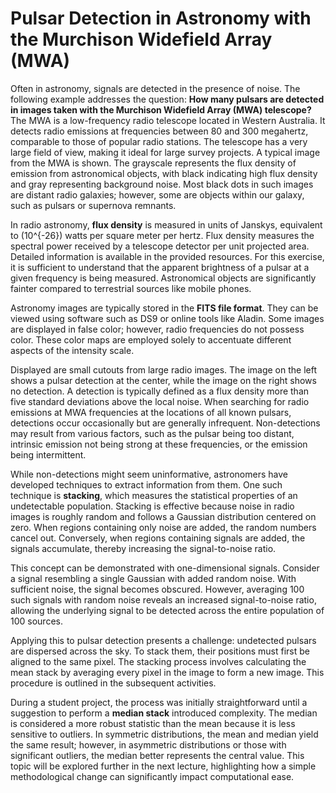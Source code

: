 # Pulsar Detection in Astronomy with the Murchison Widefield Array (MWA)

Often in astronomy, signals are detected in the presence of noise. The following example addresses the question: **How many pulsars are detected in images taken with the Murchison Widefield Array (MWA) telescope?** The MWA is a low-frequency radio telescope located in Western Australia. It detects radio emissions at frequencies between 80 and 300 megahertz, comparable to those of popular radio stations. The telescope has a very large field of view, making it ideal for large survey projects. A typical image from the MWA is shown. The grayscale represents the flux density of emission from astronomical objects, with black indicating high flux density and gray representing background noise. Most black dots in such images are distant radio galaxies; however, some are objects within our galaxy, such as pulsars or supernova remnants.

In radio astronomy, **flux density** is measured in units of Janskys, equivalent to \(10^{-26}\) watts per square meter per hertz. Flux density measures the spectral power received by a telescope detector per unit projected area. Detailed information is available in the provided resources. For this exercise, it is sufficient to understand that the apparent brightness of a pulsar at a given frequency is being measured. Astronomical objects are significantly fainter compared to terrestrial sources like mobile phones.

Astronomy images are typically stored in the **FITS file format**. They can be viewed using software such as DS9 or online tools like Aladin. Some images are displayed in false color; however, radio frequencies do not possess color. These color maps are employed solely to accentuate different aspects of the intensity scale.

Displayed are small cutouts from large radio images. The image on the left shows a pulsar detection at the center, while the image on the right shows no detection. A detection is typically defined as a flux density more than five standard deviations above the local noise. When searching for radio emissions at MWA frequencies at the locations of all known pulsars, detections occur occasionally but are generally infrequent. Non-detections may result from various factors, such as the pulsar being too distant, intrinsic emission not being strong at these frequencies, or the emission being intermittent.

While non-detections might seem uninformative, astronomers have developed techniques to extract information from them. One such technique is **stacking**, which measures the statistical properties of an undetectable population. Stacking is effective because noise in radio images is roughly random and follows a Gaussian distribution centered on zero. When regions containing only noise are added, the random numbers cancel out. Conversely, when regions containing signals are added, the signals accumulate, thereby increasing the signal-to-noise ratio.

This concept can be demonstrated with one-dimensional signals. Consider a signal resembling a single Gaussian with added random noise. With sufficient noise, the signal becomes obscured. However, averaging 100 such signals with random noise reveals an increased signal-to-noise ratio, allowing the underlying signal to be detected across the entire population of 100 sources.

Applying this to pulsar detection presents a challenge: undetected pulsars are dispersed across the sky. To stack them, their positions must first be aligned to the same pixel. The stacking process involves calculating the mean stack by averaging every pixel in the image to form a new image. This procedure is outlined in the subsequent activities.

During a student project, the process was initially straightforward until a suggestion to perform a **median stack** introduced complexity. The median is considered a more robust statistic than the mean because it is less sensitive to outliers. In symmetric distributions, the mean and median yield the same result; however, in asymmetric distributions or those with significant outliers, the median better represents the central value. This topic will be explored further in the next lecture, highlighting how a simple methodological change can significantly impact computational ease.
